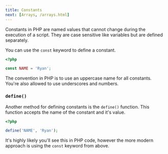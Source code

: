 ```yaml
---
title: Constants
next: [Arrays, /arrays.html]
---
```


Constants in PHP are named values that cannot change during the execution of a script. They are case sensitive like variables but are defined separately.

You can use the `const` keyword to define a constant.

```php
<?php

const NAME = 'Ryan';
```

The convention in PHP is to use an uppercase name for all constants. You're also allowed to use underscores and numbers.

### `define()`

Another method for defining constants is the `define()` function. This function accepts the name of the constant and it's value.

```php
<?php

define('NAME', 'Ryan');
```

It's highly likely you'll see this in PHP code, however the more modern approach is using the `const` keyword from above.